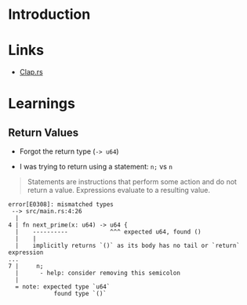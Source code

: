 # Introduction

# Links

-   [Clap.rs](https://clap.rs)

# Learnings

## Return Values

-   Forgot the return type (`-> u64`)

-   I was trying to return using a statement: `n;` vs `n`

> Statements are instructions that perform some action and do not return a value. Expressions evaluate to a resulting value.

```
error[E0308]: mismatched types
 --> src/main.rs:4:26
  |
4 | fn next_prime(x: u64) -> u64 {
  |    ----------            ^^^ expected u64, found ()
  |    |
  |    implicitly returns `()` as its body has no tail or `return` expression
...
7 |     n;
  |      - help: consider removing this semicolon
  |
  = note: expected type `u64`
             found type `()`
```
